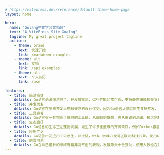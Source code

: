 ```yaml
---
# https://vitepress.dev/reference/default-theme-home-page
layout: home

hero:
  name: "Golang中文学习文档站"
  text: "A VitePress Site Goalng"
  tagline: My great project tagline
  actions:
    - theme: brand
      text: 快速开始
      link: /markdown-examples
    - theme: alt
      text: 文档
      link: /api-examples
    - theme: alt
      text: 个人简历
      link: /user

features:
  - title: 简洁高效
    details: Go语言语法简洁明了，开发效率高，运行性能非常可观，支持静态编译和交叉编译，无需任何额外环境，被誉为21世纪的C语言。
  - title: 并发而生
    details: Go语言在多核并发上拥有天然的设计优势，因为Go语言从底层原生支持并发，且性能优越，无须任何第三方库。
  - title: 工具完善
    details: Go语言有一套完善且成熟的工具链，从编码到依赖，再从编译到测试，极大地提升了开发效率。
  - title: 生态良好
    details: Go语言的生态正在蓬勃发展，诞生了许多重量级的开源项目，例如Docker容器，K8S容器编排等。
  - title: 应用广泛
    details: Go语言广泛应用于云原生，区块链，Web，游戏开发等互联网科技行业，使用Go语言的行业也在逐步变多。
  - title: 前景可期
    details: Go在自己擅长的领域有着非常不俗的表现，发展势头十分强劲，使用人数也在逐渐增多，未来的前景十分令人看好。
---
```


